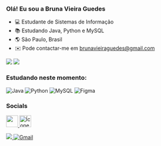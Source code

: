 
### Olá! Eu sou a Bruna Vieira Guedes

- 💻 Estudante de Sistemas de Informação
- 📚 Estudando Java, Python e MySQL
- 🌎 São Paulo, Brasil
- ✉️ Pode contactar-me em brunavieiraguedes@gmail.com

<img src="https://github-readme-stats.vercel.app/api?username=Brunavieiraguedes&show_icons=true&theme=dracula&include_all_commits=true&count_private=true" />
<img src="https://github-readme-stats.vercel.app/api/top-langs/?username=Brunavieiraguedes&layout=compact&langs_count=16&theme=great-gatsby" />



### Estudando neste momento:
 ![Java](https://img.shields.io/badge/java-%23ED8B00.svg?style=for-the-badge&logo=java&logoColor=white) ![Python](https://img.shields.io/badge/python-3670A0?style=for-the-badge&logo=python&logoColor=ffdd54) ![MySQL](https://img.shields.io/badge/mysql-%2300f.svg?style=for-the-badge&logo=mysql&logoColor=white) ![Figma](https://img.shields.io/badge/figma-%23F24E1E.svg?style=for-the-badge&logo=figma&logoColor=white)



### Socials

 </a><a href="https://www.github.com/Brunavieiraguedes" target="_blank" rel="noreferrer"><img src="https://raw.githubusercontent.com/danielcranney/readme-generator/main/public/icons/socials/github-dark.svg" width="32" height="32" /> </a><a href="https://www.linkedin.com/in/brunavieiraguedes" target="_blank" rel="noreferrer"> <img src="https://raw.githubusercontent.com/danielcranney/readme-generator/main/public/icons/socials/linkedin.svg" width="32" height="32" alt="Ícone do LinkedIn" /> <div> 
<a href="https://www.instagram.com/brunavieiraguedes" target="_blank"><img src="https://img.shields.io/badge/-Instagram-%23E4405F?style=for-the-badge&logo=instagram&logoColor=white"> <a href="mailto:brunavieiraguedes@gmail.com"><img src="https://img.shields.io/badge/-Gmail-%23333?style=for-the-badge&logo=gmail&logoColor=white" alt="Gmail"></a>
















 

